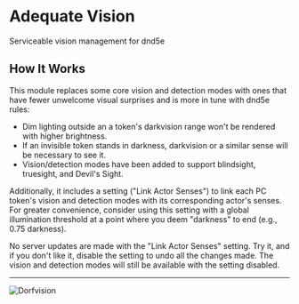 # Adequate Vision

Serviceable vision management for dnd5e

## How It Works

This module replaces some core vision and detection modes with ones that have fewer unwelcome visual surprises and is more in tune with dnd5e rules:
- Dim lighting outside an a token's darkvision range won't be rendered with higher brightness.
- If an invisible token stands in darkness, darkvision or a similar sense will be necessary to see it.
- Vision/detection modes have been added to support blindsight, truesight, and Devil's Sight.

Additionally, it includes a setting ("Link Actor Senses") to link each PC token's vision and detection modes with its corresponding actor's senses. For greater convenience, consider using this setting with a global illumination threshold at a point where you deem "darkness" to end (e.g., 0.75 darkness).

No server updates are made with the "Link Actor Senses" setting. Try it, and if you don't like it, disable the setting to undo all the changes made. The vision and detection modes will still be available with the setting disabled.

---

![Dorfvision](https://raw.githubusercontent.com/stwlam/adequate-vision/master/dorfvision.webp)
